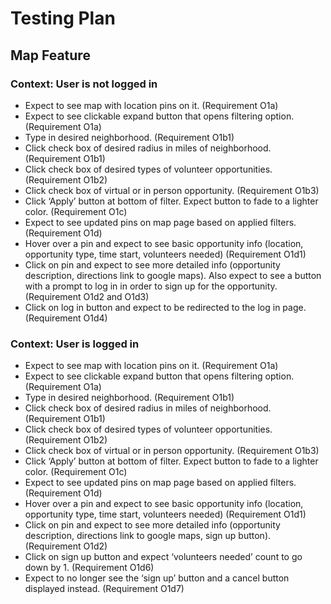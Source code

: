# Testing Plan

## Map Feature


### Context: User is not logged in 
- Expect to see map with location pins on it. (Requirement O1a)
- Expect to see clickable expand button that opens filtering option. (Requirement O1a)
- Type in desired neighborhood. (Requirement O1b1)
- Click check box of desired radius in miles of neighborhood. (Requirement O1b1)
- Click check box of desired types of volunteer opportunities. (Requirement O1b2)
- Click check box of virtual or in person opportunity. (Requirement O1b3)
- Click ‘Apply’ button at bottom of filter. Expect button to fade to a lighter color. (Requirement O1c)
- Expect to see updated pins on map page based on applied filters. (Requirement O1d)
- Hover over a pin and expect to see basic opportunity info (location, opportunity type, time start, volunteers needed) (Requirement O1d1)
- Click on pin and expect to see more detailed info (opportunity description, directions link to google maps). Also expect to see a button with a prompt to log in in order to sign up for the opportunity. (Requirement O1d2 and O1d3)
- Click on log in button and expect to be redirected to the log in page. (Requirement O1d4)


### Context: User is logged in
- Expect to see map with location pins on it. (Requirement O1a)
- Expect to see clickable expand button that opens filtering option. (Requirement O1a)
- Type in desired neighborhood. (Requirement O1b1)
- Click check box of desired radius in miles of neighborhood. (Requirement O1b1)
- Click check box of desired types of volunteer opportunities. (Requirement O1b2)
- Click check box of virtual or in person opportunity. (Requirement O1b3)
- Click ‘Apply’ button at bottom of filter. Expect button to fade to a lighter color. (Requirement O1c)
- Expect to see updated pins on map page based on applied filters. (Requirement O1d)
- Hover over a pin and expect to see basic opportunity info (location, opportunity type, time start, volunteers needed) (Requirement O1d1)
- Click on pin and expect to see more detailed info (opportunity description, directions link to google maps, sign up button). (Requirement O1d2)
- Click on sign up button and expect ‘volunteers needed’ count to go down by 1. (Requirement O1d6)
- Expect to no longer see the ‘sign up’ button and a cancel button displayed instead. (Requirement O1d7)
